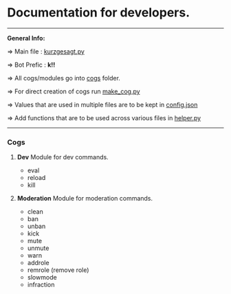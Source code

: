 # Documentation for developers.
---

**General Info:**

=> Main file : [kurzgesagt.py](../kurzgesagt.py)

=> Bot Prefic : **k!!**

=> All cogs/modules go into [cogs](../cogs/) folder.

=> For direct creation of cogs run [make_cog.py](../make_cog.py)

=> Values that are used in multiple files are to be kept in [config.json](../config.json)

=> Add functions that are to be used across various files in [helper.py](../helper.py)

---

### Cogs

1. **Dev**
    Module for dev commands.
    - eval
    - reload
    - kill

2. **Moderation**
    Module for moderation commands.
    - clean
    - ban
    - unban
    - kick
    - mute
    - unmute
    - warn
    - addrole
    - remrole (remove role)
    - slowmode
    - infraction



